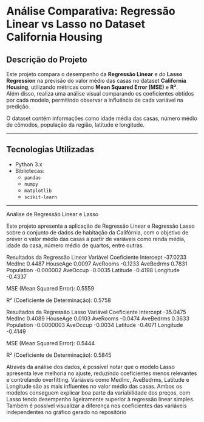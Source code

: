 # Análise Comparativa: Regressão Linear vs Lasso no Dataset California Housing

## Descrição do Projeto
Este projeto compara o desempenho da **Regressão Linear** e do **Lasso Regression** na previsão do valor médio das casas no dataset **California Housing**, utilizando métricas como **Mean Squared Error (MSE)** e **R²**.  
Além disso, realiza uma análise visual comparando os coeficientes obtidos por cada modelo, permitindo observar a influência de cada variável na predição.

O dataset contém informações como idade média das casas, número médio de cômodos, população da região, latitude e longitude.


---

## Tecnologias Utilizadas
- Python 3.x  
- Bibliotecas:
  - `pandas`
  - `numpy`
  - `matplotlib`
  - `scikit-learn`

---

Análise de Regressão Linear e Lasso

Este projeto apresenta a aplicação de Regressão Linear e Regressão Lasso sobre o conjunto de dados de habitação da Califórnia, com o objetivo de prever o valor médio das casas a partir de variáveis como renda média, idade da casa, número médio de quartos, entre outras.

Resultados da Regressão Linear
Variável	Coeficiente
Intercept	-37.0233
MedInc	0.4487
HouseAge	0.0097
AveRooms	-0.1233
AveBedrms	0.7831
Population	-0.000002
AveOccup	-0.0035
Latitude	-0.4198
Longitude	-0.4337

MSE (Mean Squared Error): 0.5559

R² (Coeficiente de Determinação): 0.5758

Resultados da Regressão Lasso
Variável	Coeficiente
Intercept	-35.0475
MedInc	0.4089
HouseAge	0.0103
AveRooms	-0.0474
AveBedrms	0.3633
Population	-0.0000003
AveOccup	-0.0034
Latitude	-0.4071
Longitude	-0.4149

MSE (Mean Squared Error): 0.5444

R² (Coeficiente de Determinação): 0.5845

Através da análise dos dados, é possível notar que o modelo Lasso apresenta leve melhoria no ajuste, reduzindo coeficientes menos relevantes e controlando overfitting.
Variáveis como MedInc, AveBedrms, Latitude e Longitude são as mais influentes no valor médio das casas.
Ambos os modelos conseguem explicar boa parte da variabilidade dos preços, com Lasso tendo desempenho ligeiramente superior à regressão linear simples.
Também é possível visualizar a diferença nos coeficientes das variáveis independentes no gráfico gerado no repositório
